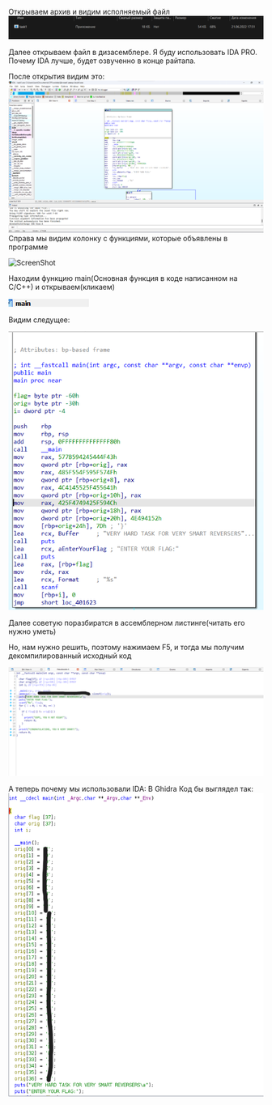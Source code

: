 
Открываем архив и видим исполняемый файл
![ScreenShot](Screenshot/1.png)


Далее открываем файл в дизасемблере. Я буду использовать IDA PRO. Почему IDA лучше, будет озвученно в конце райтапа.


После открытия видим это:
![ScreenShot](Screenshot/2.png)
Справа мы видим колонку с функциями, которые объявлены в программе

![ScreenShot](Screenshot4.png)

Находим функцию main(Основная функция в коде написанном на C/C++) и открываем(кликаем)

![ScreenShot](Screenshot/5.png)


Видим следущее:

![ScreenShot](Screenshot/3.png)

Далее советую поразбиратся в ассемблерном листинге(читать его нужно уметь)

Но, нам нужно решить, поэтому нажимаем F5, и тогда мы получим декомпилированный исходный код

![ScreenShot](Screenshot/6.png)


А теперь почему мы использовали IDA:
В Ghidra Код бы выглядел так:
![ScreenShot](Screenshot/7.png)
